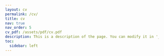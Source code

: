 ```yaml
---
layout: cv
permalink: /cv/
title: cv
nav: true
nav_order: 5
cv_pdf: /assets/pdf/cv.pdf
description: This is a description of the page. You can modify it in '_pages/cv.md'. You can also change or remove the top pdf download button.
toc:
  sidebar: left
---
```


